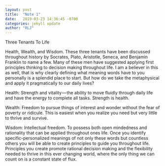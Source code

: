 ```yaml
---
layout: post
title:  "Note 1"
date:   2019-03-23 14:36:45 -0700
categories: jekyll update
author: "RLJ"
---
```

Three Tenants To Life <br>

Health, Wealth, and Wisdom. These three tenants have been discussed throughout history by Socrates, Plato, Aristotle, Seneca, and Benjamin Franklin to name a few. Many of these men have suggested applying first principles thinking to decision making throughout life. I am a believer in this as well, that is why clearly defining what meaning words have to you personally is a splendid place to start. But how do we take the metaphysical and apply it pragmatically to our daily lives?

Health: Strength and vitality — the ability to move fluidly through daily life and have the energy to complete all tasks. Strength is health.

Wealth: Freedom to pursue things of interest and wonder without the fear of poverty or ridicule. This is easiest when you realize you need but very little to thrive and survive.

Wisdom: Intellectual freedom. To possess both open mindedness and rationality that can be applied throughout ones life.
Once you identify specific-personalized meanings of not only these words but countless others you will be able to create principles to guide you throughout life. Principles you create promote rational decision making and the flexibility needed to thrive in this ever changing world, where the only thing we can count on is a constant state of flux.
